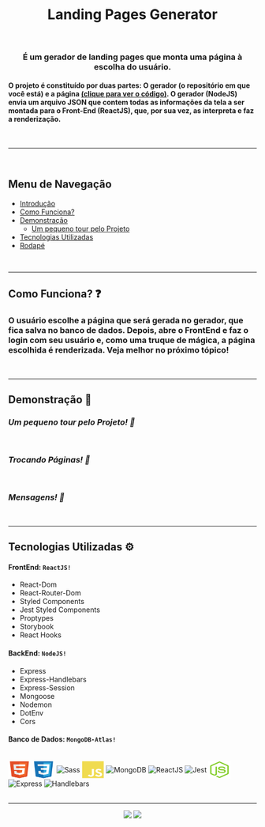 <h1 align="center" id="introducao">Landing Pages Generator</h1>

<div align="center">
 <img src="" width="500px"/>
</div>

<h3 align="center">É um gerador de landing pages que monta uma página à escolha do usuário.</h3>

#### O projeto é constituído por duas partes: O gerador (o repositório em que você está) e a página <a href="https://github.com/MatheusAndrade23/Landing_Pages">(clique para ver o código)</a>. O gerador (NodeJS) envia um arquivo JSON que contem todas as informações da tela a ser montada para o Front-End (ReactJS), que, por sua vez, as interpreta e faz a renderização.

<br>

---

<br>

<h2>Menu de Navegação</h2>

- <a href="#introducao">Introdução</a>
- <a href="#funcionamento">Como Funciona?</a>
- <a href="#demo">Demonstração</a>
  - <a href="#tour">Um pequeno tour pelo Projeto</a>
- <a href="#tecnologias">Tecnologias Utilizadas</a>
- <a href="#footer">Rodapé</a>

<br>

---

<h2 id="funcionamento">Como Funciona? ❓</h2>

<h3>O usuário escolhe a página que será gerada no gerador, que fica salva no banco de dados. Depois, abre o FrontEnd e faz o login com seu usuário e, como uma truque de mágica, a página escolhida é renderizada. Veja melhor no próximo tópico!</h3>

<br>

---

<h2 id="demo">Demonstração 🎥</h2>

_<h3 id="tour">Um pequeno tour pelo Projeto! 🚀</h3>_

<img src="">

_<h3 id="trocando">Trocando Páginas! 🚀</h3>_

<img src="">

_<h3 id="mensagens">Mensagens! 🚀</h3>_

<img src="">

<br>

---

<h2 id="tecnologias">Tecnologias Utilizadas ⚙️</h2>

#### FrontEnd: `ReactJS!`

- React-Dom
- React-Router-Dom
- Styled Components
- Jest Styled Components
- Proptypes
- Storybook
- React Hooks

#### BackEnd: `NodeJS!`

- Express
- Express-Handlebars
- Express-Session
- Mongoose
- Nodemon
- DotEnv
- Cors

#### Banco de Dados: `MongoDB-Atlas!`

 <div style="display: inline_block"><br>
  <img align="center" alt="HTML" height="35" width="45" src="https://raw.githubusercontent.com/devicons/devicon/master/icons/html5/html5-original.svg">
  <img align="center" alt="CSS" height="35" width="45" src="https://raw.githubusercontent.com/devicons/devicon/master/icons/css3/css3-original.svg">
  <img align="center" alt="Sass" height="35" width="45" src="https://cdn.jsdelivr.net/gh/devicons/devicon/icons/sass/sass-original.svg">
  <img align="center" alt="Js" height="35" width="45" src="https://raw.githubusercontent.com/devicons/devicon/master/icons/javascript/javascript-plain.svg">
  <img align="center" alt="MongoDB" height="35" width="45" src="https://cdn.jsdelivr.net/gh/devicons/devicon/icons/mongodb/mongodb-plain.svg">
  <img align="center" alt="ReactJS" height="35" width="45" src="https://cdn.jsdelivr.net/gh/devicons/devicon/icons/react/react-original.svg">
  <img align="center" alt="Jest" height="35" width="45" src="https://cdn.jsdelivr.net/gh/devicons/devicon/icons/jest/jest-plain.svg">
  <img align="center" alt="NodeJS" height="35" width="45" src="https://raw.githubusercontent.com/devicons/devicon/master/icons/nodejs/nodejs-plain.svg">
  <img align="center" alt="Express" height="35" width="45" src="https://cdn.jsdelivr.net/gh/devicons/devicon/icons/express/express-original.svg">
  <img align="center" alt="Handlebars" height="35" width="45" src="https://cdn.jsdelivr.net/gh/devicons/devicon/icons/handlebars/handlebars-original.svg">
 </div>

 <br>

---

<div id="footer" align="center"><a href="https://www.linkedin.com/in/matheus-andrade23/" target="_blank"><img src="https://img.shields.io/badge/-LinkedIn-%230077B5?style=for-the-badge&logo=linkedin&logoColor=white" target="_blank"></a>
<a href = "mailto:matheusandrade.ma2003@gmail.com"><img src="https://img.shields.io/badge/-Gmail-%23333?style=for-the-badge&logo=gmail&logoColor=white" target="_blank"></a></div>
